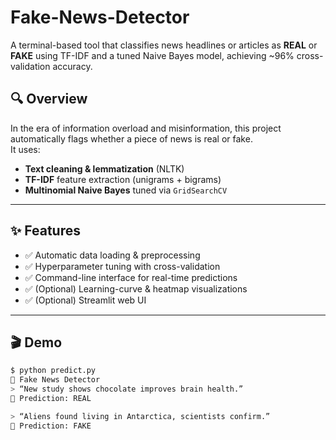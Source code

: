 # Fake-News-Detector
A terminal-based tool that classifies news headlines or articles as **REAL** or **FAKE** using TF-IDF and a tuned Naive Bayes model, achieving ~96% cross-validation accuracy.
## 🔍 Overview
In the era of information overload and misinformation, this project automatically flags whether a piece of news is real or fake.  
It uses:
- **Text cleaning & lemmatization** (NLTK)  
- **TF-IDF** feature extraction (unigrams + bigrams)  
- **Multinomial Naive Bayes** tuned via `GridSearchCV`  

---

## ✨ Features
- ✅ Automatic data loading & preprocessing  
- ✅ Hyperparameter tuning with cross-validation  
- ✅ Command-line interface for real-time predictions  
- ✅ (Optional) Learning-curve & heatmap visualizations  
- ✅ (Optional) Streamlit web UI  

---

## 🎬 Demo

```bash
$ python predict.py
📢 Fake News Detector
> “New study shows chocolate improves brain health.”
🧠 Prediction: REAL

> “Aliens found living in Antarctica, scientists confirm.”
🧠 Prediction: FAKE
